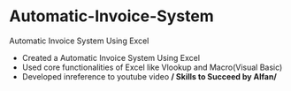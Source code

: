 # Automatic-Invoice-System
Automatic Invoice System Using Excel

* Created a Automatic Invoice System Using Excel
* Used core functionalities of Excel like Vlookup and Macro(Visual Basic)
* Developed inreference to youtube video __/ Skills to Succeed by Alfan/__
